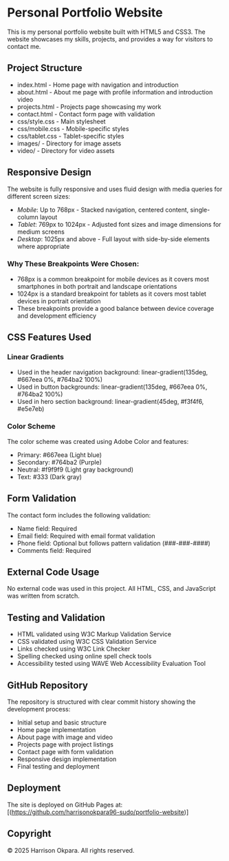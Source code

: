 # Personal Portfolio Website

This is my personal portfolio website built with HTML5 and CSS3. The website showcases my skills, projects, and provides a way for visitors to contact me.

## Project Structure

- index.html - Home page with navigation and introduction
- about.html - About me page with profile information and introduction video
- projects.html - Projects page showcasing my work
- contact.html - Contact form page with validation
- css/style.css - Main stylesheet
- css/mobile.css - Mobile-specific styles
- css/tablet.css - Tablet-specific styles
- images/ - Directory for image assets
- video/ - Directory for video assets

## Responsive Design

The website is fully responsive and uses fluid design with media queries for different screen sizes:

- *Mobile*: Up to 768px - Stacked navigation, centered content, single-column layout
- *Tablet*: 769px to 1024px - Adjusted font sizes and image dimensions for medium screens
- *Desktop*: 1025px and above - Full layout with side-by-side elements where appropriate

### Why These Breakpoints Were Chosen:
- 768px is a common breakpoint for mobile devices as it covers most smartphones in both portrait and landscape orientations
- 1024px is a standard breakpoint for tablets as it covers most tablet devices in portrait orientation
- These breakpoints provide a good balance between device coverage and development efficiency

## CSS Features Used

### Linear Gradients
- Used in the header navigation background: linear-gradient(135deg, #667eea 0%, #764ba2 100%)
- Used in button backgrounds: linear-gradient(135deg, #667eea 0%, #764ba2 100%)
- Used in hero section background: linear-gradient(45deg, #f3f4f6, #e5e7eb)

### Color Scheme
The color scheme was created using Adobe Color and features:
- Primary: #667eea (Light blue)
- Secondary: #764ba2 (Purple)
- Neutral: #f9f9f9 (Light gray background)
- Text: #333 (Dark gray)

## Form Validation

The contact form includes the following validation:
- Name field: Required
- Email field: Required with email format validation
- Phone field: Optional but follows pattern validation (###-###-####)
- Comments field: Required

## External Code Usage

No external code was used in this project. All HTML, CSS, and JavaScript was written from scratch.

## Testing and Validation

- HTML validated using W3C Markup Validation Service
- CSS validated using W3C CSS Validation Service
- Links checked using W3C Link Checker
- Spelling checked using online spell check tools
- Accessibility tested using WAVE Web Accessibility Evaluation Tool

## GitHub Repository

The repository is structured with clear commit history showing the development process:
- Initial setup and basic structure
- Home page implementation
- About page with image and video
- Projects page with project listings
- Contact page with form validation
- Responsive design implementation
- Final testing and deployment

## Deployment

The site is deployed on GitHub Pages at: [(https://github.com/harrisonokpara96-sudo/portfolio-website)]

## Copyright

© 2025 Harrison Okpara. All rights reserved.
